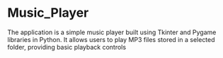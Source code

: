 # Music_Player
The application is a simple music player built using Tkinter and Pygame libraries in Python. It allows users to play MP3 files stored in a selected folder, providing basic playback controls
